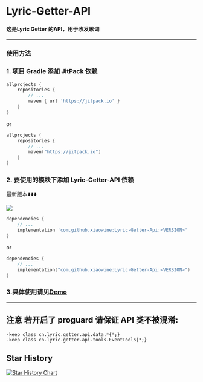 # Lyric-Getter-API

#### 这是Lyric Getter 的API，用于收发歌词

---

### 使用方法

### 1. 项目 Gradle 添加 JitPack 依赖

```groovy
allprojects {
    repositories {
        // ...
        maven { url 'https://jitpack.io' }
    }
}
```

or

```kotlin
allprojects {
    repositories {
        // ...
        maven("https://jitpack.io")
    }
}
```

### 2. 要使用的模块下添加 Lyric-Getter-API 依赖

最新版本⬇️⬇️⬇️

[![](https://jitpack.io/v/xiaowine/Lyric-Getter-Api.svg)](https://jitpack.io/#xiaowine/Lyric-Getter-Api/)

```groovy
dependencies {
    // ...
    implementation 'com.github.xiaowine:Lyric-Getter-Api:<VERSION>'
}
```

or

```kotlin
dependencies {
    // ...
    implementation("com.github.xiaowine:Lyric-Getter-Api:<VERSION>")
}
```

### 3.具体使用请见[Demo](/blob/master/app/src/main/java/cn/lyric/getter/api/demo/MainActivity.kt)
---

## 注意 若开启了 proguard 请保证 API 类不被混淆:

```shrinker_config
-keep class cn.lyric.getter.api.data.*{*;}
-keep class cn.lyric.getter.api.tools.EventTools{*;}
```

## Star History

[![Star History Chart](https://api.star-history.com/svg?repos=xiaowine/Lyric-Getter-Api&type=Timeline)](https://star-history.com/#xiaowine/Lyric-Getter-Api&Timeline)
